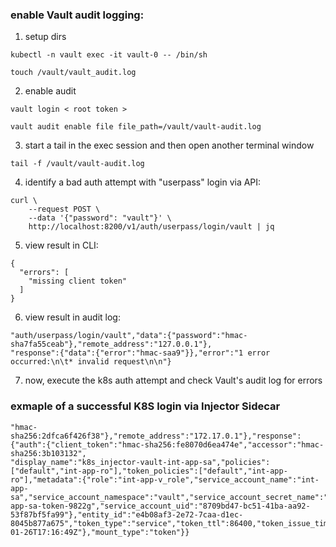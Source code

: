 ### enable Vault audit logging:

1. setup dirs

```
kubectl -n vault exec -it vault-0 -- /bin/sh

touch /vault/vault_audit.log
```

2. enable audit

```
vault login < root token >

vault audit enable file file_path=/vault/vault-audit.log
```

3. start a tail in the exec session and then open another terminal window

`tail -f /vault/vault-audit.log`

4. identify a bad auth attempt with "userpass" login via API:

```
curl \
    --request POST \
    --data '{"password": "vault"}' \
    http://localhost:8200/v1/auth/userpass/login/vault | jq
```

5. view result in CLI:

```
{
  "errors": [
    "missing client token"
  ]
}
```

6. view result in audit log:

```
"auth/userpass/login/vault","data":{"password":"hmac-sha7fa55ceab"},"remote_address":"127.0.0.1"},
"response":{"data":{"error":"hmac-saa9"}},"error":"1 error occurred:\n\t* invalid request\n\n"}
```
7. now, execute the k8s auth attempt and check Vault's audit log for errors

### exmaple of a successful K8S login via Injector Sidecar

```
"hmac-sha256:2dfca6f426f38"},"remote_address":"172.17.0.1"},"response":{"auth":{"client_token":"hmac-sha256:fe8070d6ea474e","accessor":"hmac-sha256:3b103132",
"display_name":"k8s_injector-vault-int-app-sa","policies":["default","int-app-ro"],"token_policies":["default","int-app-ro"],"metadata":{"role":"int-app-v_role","service_account_name":"int-app-sa","service_account_namespace":"vault","service_account_secret_name":"int-app-sa-token-9822g","service_account_uid":"8709bd47-bc51-41ba-aa92-53f87bf5fa99"},"entity_id":"e4b08af3-2e72-7caa-d1ec-8045b877a675","token_type":"service","token_ttl":86400,"token_issue_time":"2021-01-26T17:16:49Z"},"mount_type":"token"}}
```
